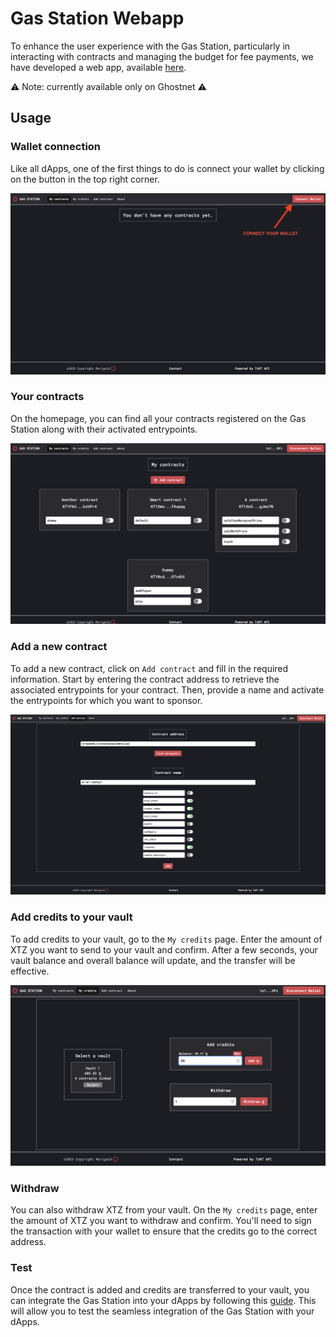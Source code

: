 # Gas Station Webapp

To enhance the user experience with the Gas Station, particularly in interacting with contracts and managing the budget for fee payments, we have developed a web app, available [here](https://ghostnet.gas-station.marigold.dev/).

⚠️ Note: currently available only on Ghostnet ⚠️

## Usage

### Wallet connection

Like all dApps, one of the first things to do is connect your wallet by clicking on the button in the top right corner.

![Wallet connection](./assets/wallet_connection.png)

### Your contracts

On the homepage, you can find all your contracts registered on the Gas Station along with their activated entrypoints.

![Homepage](./assets/homepage.png)

### Add a new contract

To add a new contract, click on `Add contract` and fill in the required information. Start by entering the contract address to retrieve the associated entrypoints for your contract. Then, provide a name and activate the entrypoints for which you want to sponsor.

![Add contract](./assets/add-contract.png)

### Add credits to your vault

To add credits to your vault, go to the `My credits` page. Enter the amount of XTZ you want to send to your vault and confirm. After a few seconds, your vault balance and overall balance will update, and the transfer will be effective.

![Add credits](./assets/add-credits.png)


### Withdraw

You can also withdraw XTZ from your vault. On the `My credits` page, enter the amount of XTZ you want to withdraw and confirm. You'll need to sign the transaction with your wallet to ensure that the credits go to the correct address.


### Test

Once the contract is added and credits are transferred to your vault, you can integrate the Gas Station into your dApps by following this [guide](./TUTORIAL.md). This will allow you to test the seamless integration of the Gas Station with your dApps.